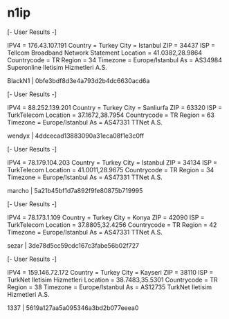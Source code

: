 # n1ip

[- User Results -]

IPV4 = 176.43.107.191
Country = Turkey
City = Istanbul
ZIP = 34437
ISP = Tellcom Broadband Network Statement
Location = 41.0382,28.9864
Countrycode = TR
Region = 34
Timezone = Europe/Istanbul
As = AS34984 Superonline Iletisim Hizmetleri A.S.

BlackN1 | 0bfe3bdf8d3e4a793d2b4dc6630acd6a

[- User Results -]

IPV4 = 88.252.139.201
Country = Turkey
City = Sanliurfa
ZIP = 63320
ISP = TurkTelecom
Location = 37.1672,38.7954
Countrycode = TR
Region = 63
Timezone = Europe/Istanbul
As = AS47331 TTNet A.S.

wendyx | 4ddcecad13883090a31eca08f1e3c0ff

[- User Results -]

IPV4 = 78.179.104.203
Country = Turkey
City = Istanbul
ZIP = 34134
ISP = TurkTelecom
Location = 41.0011,28.9675
Countrycode = TR
Region = 34
Timezone = Europe/Istanbul
As = AS47331 TTNet A.S.

marcho | 5a21b45bf1d7a892f9fe80875b719995

[- User Results -]

IPV4 = 78.173.1.109
Country = Turkey
City = Konya
ZIP = 42090
ISP = TurkTelecom
Location = 37.8805,32.4256
Countrycode = TR
Region = 42
Timezone = Europe/Istanbul
As = AS47331 TTNet A.S.

sezar | 3de78d5cc59cdc167c3fabe56b02f727

[- User Results -]

IPV4 = 159.146.72.172
Country = Turkey
City = Kayseri
ZIP = 38110
ISP = TurkNet Iletisim Hizmetleri
Location = 38.7483,35.5301
Countrycode = TR
Region = 38
Timezone = Europe/Istanbul
As = AS12735 TurkNet Iletisim Hizmetleri A.S.

1337 | 5619a127aa5a095346a3bd2b077eeea0
